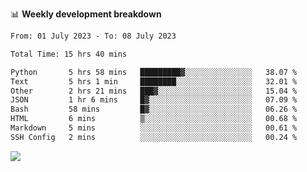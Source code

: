 📊 **Weekly development breakdown**
<!--START_SECTION:waka-->

```txt
From: 01 July 2023 - To: 08 July 2023

Total Time: 15 hrs 40 mins

Python       5 hrs 58 mins   █████████▓░░░░░░░░░░░░░░░   38.07 %
Text         5 hrs 1 min     ████████░░░░░░░░░░░░░░░░░   32.01 %
Other        2 hrs 21 mins   ███▓░░░░░░░░░░░░░░░░░░░░░   15.04 %
JSON         1 hr 6 mins     █▓░░░░░░░░░░░░░░░░░░░░░░░   07.09 %
Bash         58 mins         █▓░░░░░░░░░░░░░░░░░░░░░░░   06.26 %
HTML         6 mins          ▒░░░░░░░░░░░░░░░░░░░░░░░░   00.68 %
Markdown     5 mins          ░░░░░░░░░░░░░░░░░░░░░░░░░   00.61 %
SSH Config   2 mins          ░░░░░░░░░░░░░░░░░░░░░░░░░   00.24 %
```

<!--END_SECTION:waka-->
![](https://komarev.com/ghpvc/?username=callanwu)
